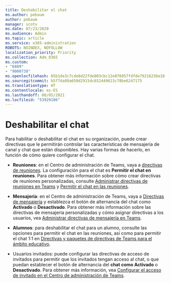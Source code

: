 ```yaml
---
title: Deshabilitar el chat
ms.author: pebaum
author: pebaum
manager: scotv
ms.date: 07/23/2020
ms.audience: Admin
ms.topic: article
ms.service: o365-administration
ROBOTS: NOINDEX, NOFOLLOW
localization_priority: Priority
ms.collection: Adm_O365
ms.custom:
- "6889"
- "9000738"
ms.openlocfilehash: 65b1de3c7cde8d22fde803cbc12e076957fdfde79216236e16f22ad0ba2222ef
ms.sourcegitcommit: b5f7da89a650d2915dc652449623c78be6247175
ms.translationtype: HT
ms.contentlocale: es-ES
ms.lasthandoff: 08/05/2021
ms.locfileid: "53929106"
---
```

# <a name="disable-chat"></a>Deshabilitar el chat

Para habilitar o deshabilitar el chat en su organización, puede crear directivas que le permitirán controlar las características de mensajería de canal y chat que están disponibles. Hay varias formas de hacerlo, en función de cómo quiere configurar el chat.

- **Reuniones**: en el Centro de administración de Teams, vaya a [directivas de reuniones](https://admin.teams.microsoft.com/). La configuración para el chat es **Permitir el chat en reuniones**. Para obtener más información sobre cómo crear directivas de reuniones personalizadas, consulte [Administrar directivas de reuniones en Teams](/microsoftteams/meeting-policies-in-teams) y [Permitir el chat en las reuniones](/microsoftteams/meeting-policies-in-teams#allow-chat-in-meetings).

- **Mensajería**: en el Centro de administración de Teams, vaya a [Directivas de mensajería](https://admin.teams.microsoft.com/) y establezca el botón de alternancia del chat como **Activado** o **Desactivado**. Para obtener más información sobre las directivas de mensajería personalizadas y cómo asignar directivas a los usuarios, vea [Administrar directivas de mensajería en Teams](/microsoftteams/messaging-policies-in-teams).

- **Alumnos**: para deshabilitar el chat para un alumno, consulte las opciones para permitir el chat en las reuniones, así como para permitir el chat 1:1 en [Directivas y paquetes de directivas de Teams para el ámbito educativo](/microsoftteams/policy-packages-edu).

- Usuarios invitados: puede configurar las directivas de acceso de invitados para permitir que los invitados tengan acceso al chat, o que puedan establecer el botón de alternancia del **chat como Activado** o **Desactivado**. Para obtener más información, vea [Configurar el acceso de invitado en el Centro de administración de Teams](/microsoftteams/set-up-guests#configure-guest-access-in-the-teams-admin-center).




